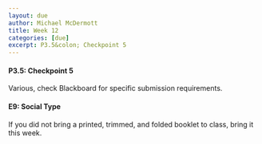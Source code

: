 ```yaml
---
layout: due
author: Michael McDermott
title: Week 12
categories: [due]
excerpt: P3.5&colon; Checkpoint 5
---
```

#### P3.5: Checkpoint 5
Various, check Blackboard for specific submission requirements.

#### E9: Social Type
If you did not bring a printed, trimmed, and folded booklet to class, bring it this week.